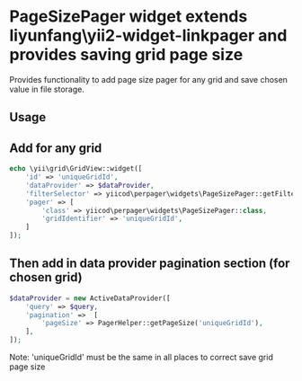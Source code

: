 PageSizePager widget extends liyunfang\yii2-widget-linkpager and provides saving grid page size
===============================================================================================

Provides functionality to add page size pager for any grid and save chosen value in file storage.

Usage
-----

Add for any grid
----------------

```php
echo \yii\grid\GridView::widget([
    'id' => 'uniqueGridId',
    'dataProvider' => $dataProvider,
    'filterSelector' => yiicod\perpager\widgets\PageSizePager::getFilterSelector($dataProvider),
    'pager' => [
        'class' => yiicod\perpager\widgets\PageSizePager::class,
        'gridIdentifier' => 'uniqueGridId',
    ]
]);
```

Then add in data provider pagination section (for chosen grid)
--------------------------------------------------------------
```php
$dataProvider = new ActiveDataProvider([
    'query' => $query,
    'pagination' =>  [
        'pageSize' => PagerHelper::getPageSize('uniqueGridId'),
    ],
]);
```

Note: 'uniqueGridId' must be the same in all places to correct save grid page size